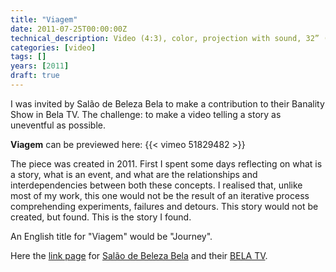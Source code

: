 ```yaml
---
title: "Viagem"
date: 2011-07-25T00:00:00Z
technical_description: Video (4:3), color, projection with sound, 32” (loop)
categories: [video]
tags: []
years: [2011]
draft: true
---
```


I was invited by Salão de Beleza Bela to make a contribution to their Banality Show in Bela TV. The challenge: to make a video telling a story as uneventful as possible.
<!--more-->

**Viagem** can be previewed here:
{{< vimeo 51829482 >}}

The piece was created in 2011. First I spent some days reflecting on what is a story, what is an event, and what are the relationships and interdependencies between both these concepts. I realised that, unlike most of my work, this one would not be the result of an iterative process comprehending experiments, failures and detours.
This story would not be created, but found. This is the story I found.

An English title for "Viagem" would be "Journey".

Here the [link page][3] for [Salão de Beleza Bela][1] and their [BELA TV][2].

[1]: http://alebazeleb.blogspot.com
[2]: https://vimeo.com/alebazeleb
[3]: https://www.facebook.com/pages/BELA-TV/166857643423490
